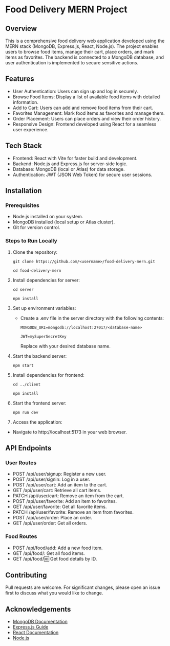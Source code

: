 # Food Delivery MERN Project

## Overview

This is a comprehensive food delivery web application developed using the MERN stack (MongoDB, Express.js, React, Node.js). The project enables users to browse food items, manage their cart, place orders, and mark items as favorites. The backend is connected to a MongoDB database, and user authentication is implemented to secure sensitive actions.

## Features

- User Authentication: Users can sign up and log in securely.
- Browse Food Items: Display a list of available food items with detailed information.
- Add to Cart: Users can add and remove food items from their cart.
- Favorites Management: Mark food items as favorites and manage them.
- Order Placement: Users can place orders and view their order history.
- Responsive Design: Frontend developed using React for a seamless user experience.

## Tech Stack

- Frontend: React with Vite for faster build and development.
- Backend: Node.js and Express.js for server-side logic.
- Database: MongoDB (local or Atlas) for data storage.
- Authentication: JWT (JSON Web Token) for secure user sessions.

## Installation

### Prerequisites

- Node.js installed on your system.
- MongoDB installed (local setup or Atlas cluster).
- Git for version control.

### Steps to Run Locally

1. Clone the repository:

  
   `git clone https://github.com/<username>/food-delivery-mern.git`
   
   `cd food-delivery-mern`
   
3. Install dependencies for server:

  
   `cd server`
   
   `npm install`
   
5. Set up environment variables:

   - Create a .env file in the server directory with the following contents:
    
     `MONGODB_URI=mongodb://localhost:27017/<database-name>`
     
     `JWT=mySuperSecretKey`
     
     Replace <database-name> with your desired database name.

6. Start the backend server:

  
   `npm start`
   
7. Install dependencies for frontend:

  
   `cd ../client`
   
   `npm install`
   
9. Start the frontend server:

  
   `npm run dev`
   
10. Access the application:

   - Navigate to http://localhost:5173 in your web browser.

## API Endpoints

### User Routes

- POST /api/user/signup: Register a new user.
- POST /api/user/signin: Log in a user.
- POST /api/user/cart: Add an item to the cart.
- GET /api/user/cart: Retrieve all cart items.
- PATCH /api/user/cart: Remove an item from the cart.
- POST /api/user/favorite: Add an item to favorites.
- GET /api/user/favorite: Get all favorite items.
- PATCH /api/user/favorite: Remove an item from favorites.
- POST /api/user/order: Place an order.
- GET /api/user/order: Get all orders.

### Food Routes

- POST /api/food/add: Add a new food item.
- GET /api/food/: Get all food items.
- GET /api/food/:id: Get food details by ID.

## Contributing

Pull requests are welcome. For significant changes, please open an issue first to discuss what you would like to change.

## Acknowledgements

- [MongoDB Documentation](https://www.mongodb.com/docs/)
- [Express.js Guide](https://expressjs.com/en/starter/installing.html)
- [React Documentation](https://react.dev/)
- [Node.js](https://nodejs.org/en/docs/)
